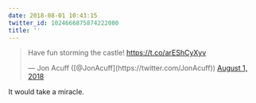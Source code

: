 ```yaml
---
date: 2018-08-01 10:43:15
twitter_id: 1024666875874222080
title: ''
---
```


<blockquote class="twitter-tweet"><p lang="en" dir="ltr">Have fun storming the castle! <a href="https://t.co/arEShCyXyv">https://t.co/arEShCyXyv</a></p>&mdash; Jon Acuff ([@JonAcuff](https://twitter.com/JonAcuff)) <a href="https://twitter.com/JonAcuff/status/1024665856301850626?ref_src=twsrc%5Etfw">August 1, 2018</a></blockquote>
<script async src="https://platform.twitter.com/widgets.js" charset="utf-8"></script>

It would take a miracle.
